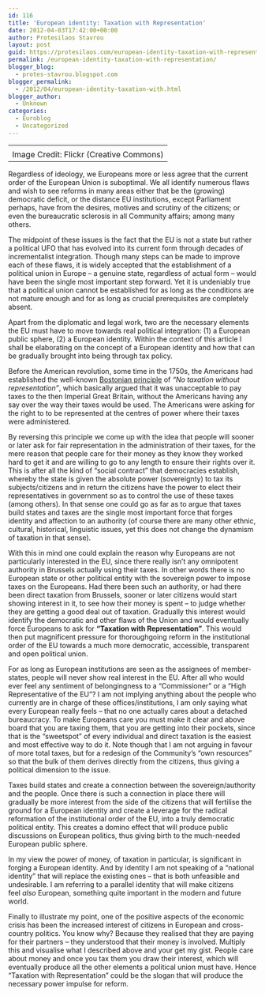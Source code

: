 ```yaml
---
id: 116
title: 'European identity: Taxation with Representation'
date: 2012-04-03T17:42:00+00:00
author: Protesilaos Stavrou
layout: post
guid: https://protesilaos.com/european-identity-taxation-with-representation/
permalink: /european-identity-taxation-with-representation/
blogger_blog:
  - protes-stavrou.blogspot.com
blogger_permalink:
  - /2012/04/european-identity-taxation-with.html
blogger_author:
  - Unknown
categories:
  - Euroblog
  - Uncategorized
---
```

<table align="center" cellpadding="0" cellspacing="0" class="tr-caption-container" style="margin-left: auto; margin-right: auto; text-align: center;">
  <tr>
    <td style="text-align: center;">
    </td>
  </tr>
  
  <tr>
    <td class="tr-caption" style="text-align: center;">
      Image Credit: Flickr (Creative Commons)
    </td>
  </tr>
</table>

Regardless of ideology, we Europeans more or less agree that the current order of the European Union is suboptimal. We all identify numerous flaws and wish to see reforms in many areas either that be the (growing) democratic deficit, or the distance EU institutions, except Parliament perhaps, have from the desires, motives and scrutiny of the citizens; or even the bureaucratic sclerosis in all Community affairs; among many others.

The midpoint of these issues is the fact that the EU is not a state but rather a political UFO that has evolved into its current form through decades of incrementalist integration. Though many steps can be made to improve each of these flaws, it is widely accepted that the establishment of a political union in Europe &#8211; a genuine state, regardless of actual form &#8211; would have been the single most important step forward. Yet it is undeniably true that a political union cannot be established for as long as the conditions are not mature enough and for as long as crucial prerequisites are completely absent.

Apart from the diplomatic and legal work, two are the necessary elements the EU must have to move towards real political integration: (1) a European public sphere, (2) a European identity. Within the context of this article I shall be elaborating on the concept of a European identity and how that can be gradually brought into being through tax policy.

Before the American revolution, some time in the 1750s, the Americans had established the well-known <a href="http://en.wikipedia.org/wiki/No_taxation_without_representation" target="_blank">Bostonian principle</a> of _&#8220;No taxation without representation&#8221;_, which basically argued that it was unacceptable to pay taxes to the then Imperial Great Britain, without the Americans having any say over the way their taxes would be used. The Americans were asking for the right to to be represented at the centres of power where their taxes were administered.

By reversing this principle we come up with the idea that people will sooner or later ask for fair representation in the administration of their taxes, for the mere reason that people care for their money as they know they worked hard to get it and are willing to go to any length to ensure their rights over it. This is after all the kind of &#8220;social contract&#8221; that democracies establish, whereby the state is given the absolute power (sovereignty) to tax its subjects/citizens and in return the citizens have the power to elect their representatives in government so as to control the use of these taxes (among others). In that sense one could go as far as to argue that taxes build states and taxes are the single most important force that forges identity and affection to an authority (of course there are many other ethnic, cultural, historical, linguistic issues, yet this does not change the dynamism of taxation in that sense).

With this in mind one could explain the reason why Europeans are not particularly interested in the EU, since there really isn&#8217;t any omnipotent authority in Brussels actually using their taxes. In other words there is no European state or other political entity with the sovereign power to impose taxes on the Europeans. Had there been such an authority, or had there been direct taxation from Brussels, sooner or later citizens would start showing interest in it, to see how their money is spent &#8211; to judge whether they are getting a good deal out of taxation. Gradually this interest would identify the democratic and other flaws of the Union and would eventually force Europeans to ask for **&#8220;Taxation with Representation&#8221;**. This would then put magnificent pressure for thoroughgoing reform in the institutional order of the EU towards a much more democratic, accessible, transparent and open political union.

For as long as European institutions are seen as the assignees of member-states, people will never show real interest in the EU. After all who would ever feel any sentiment of belongingness to a &#8220;Commissioner&#8221; or a &#8220;High Representative of the EU&#8221;? I am not implying anything about the people who currently are in charge of these offices/institutions, I am only saying what every European really feels &#8211; that no one actually cares about a detached bureaucracy. To make Europeans care you must make it clear and above board that you are taxing them, that you are getting into their pockets, since that is the &#8220;sweetspot&#8221; of every individual and direct taxation is the easiest and most effective way to do it. Note though that I am not arguing in favour of more total taxes, but for a redesign of the Community&#8217;s &#8220;own resources&#8221; so that the bulk of them derives directly from the citizens, thus giving a political dimension to the issue.

Taxes build states and create a connection between the sovereign/authority and the people. Once there is such a connection in place there will gradually be more interest from the side of the citizens that will fertilise the ground for a European identity and create a leverage for the radical reformation of the institutional order of the EU, into a truly democratic political entity. This creates a domino effect that will produce public discussions on European politics, thus giving birth to the much-needed European public sphere.

In my view the power of money, of taxation in particular, is significant in forging a European identity. And by identity I am not speaking of a &#8220;national identity&#8221; that will replace the existing ones &#8211; that is both unfeasible and undesirable. I am referring to a parallel identity that will make citizens feel&nbsp;_also_ European, something quite important in the modern and future world.

Finally to illustrate my point, one of the positive aspects of the economic crisis has been the increased interest of citizens in European and cross-country politics. You know why? Because they realised that they are paying for their partners &#8211; they understood that their money is involved. Multiply this and visualise what I described above and your get my gist. People care about money and once you tax them you draw their interest, which will eventually produce all the other elements a political union must have. Hence &#8220;Taxation with Representation&#8221; could be the slogan that will produce the necessary power impulse for reform.